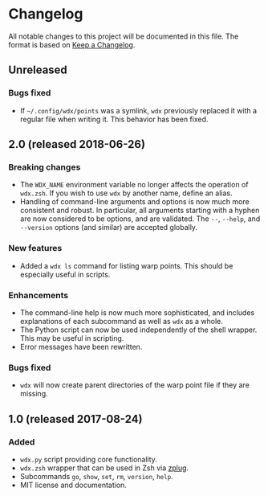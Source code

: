# Changelog

All notable changes to this project will be documented in this file.
The format is based on [Keep a Changelog].

## Unreleased
### Bugs fixed
* If `~/.config/wdx/points` was a symlink, `wdx` previously replaced
  it with a regular file when writing it. This behavior has been
  fixed.

## 2.0 (released 2018-06-26)
### Breaking changes
* The `WDX_NAME` environment variable no longer affects the operation
  of `wdx.zsh`. If you wish to use `wdx` by another name, define an
  alias.
* Handling of command-line arguments and options is now much more
  consistent and robust. In particular, all arguments starting with a
  hyphen are now considered to be options, and are validated. The
  `--`, `--help`, and `--version` options (and similar) are accepted
  globally.

### New features
* Added a `wdx ls` command for listing warp points. This should be
  especially useful in scripts.

### Enhancements
* The command-line help is now much more sophisticated, and includes
  explanations of each subcommand as well as `wdx` as a whole.
* The Python script can now be used independently of the shell
  wrapper. This may be useful in scripting.
* Error messages have been rewritten.

### Bugs fixed
* `wdx` will now create parent directories of the warp point file if
  they are missing.

## 1.0 (released 2017-08-24)
### Added
* `wdx.py` script providing core functionality.
* `wdx.zsh` wrapper that can be used in Zsh via [zplug].
* Subcommands `go`, `show`, `set`, `rm`, `version`, `help`.
* MIT license and documentation.

[keep a changelog]: http://keepachangelog.com/
[zplug]: https://github.com/zplug/zplug
